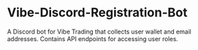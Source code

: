 # Vibe-Discord-Registration-Bot
A Discord bot for Vibe Trading that collects user wallet and email addresses. Contains API endpoints for accessing user roles.
